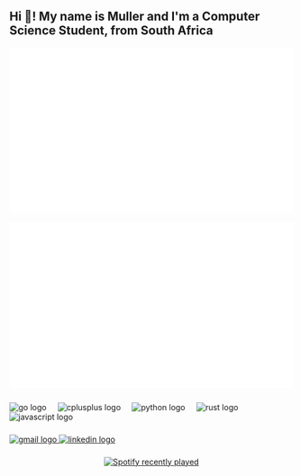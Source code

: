 <h2 align="left">Hi 👋! My name is Muller and I'm a Computer Science Student, from South Africa</h2>

![](https://raw.githubusercontent.com/MullerPietPompies/githubStats/master/generated/overview.svg#gh-dark-mode-only)

![](https://raw.githubusercontent.com/MullerPietPompies/githubStats/master/generated/languages.svg#gh-dark-mode-only)

###

<div align="left">
  <img src="https://cdn.jsdelivr.net/gh/devicons/devicon/icons/go/go-original.svg" height="30" alt="go logo"  />
  <img width="12" />
  <img src="https://cdn.jsdelivr.net/gh/devicons/devicon/icons/cplusplus/cplusplus-original.svg" height="30" alt="cplusplus logo"  />
  <img width="12" />
  <img src="https://cdn.jsdelivr.net/gh/devicons/devicon/icons/python/python-original.svg" height="30" alt="python logo"  />
  <img width="12" />
  <img src="https://skillicons.dev/icons?i=rust" height="30" alt="rust logo"  />
  <img width="12" />
  <img src="https://cdn.jsdelivr.net/gh/devicons/devicon/icons/javascript/javascript-original.svg" height="30" alt="javascript logo"  />
</div>

###

<div align="left">
  <a href="mullerdannhauser1@gmail.com" target="_blank">
    <img src="https://img.shields.io/static/v1?message=Gmail&logo=gmail&label=&color=D14836&logoColor=white&labelColor=&style=for-the-badge" height="35" alt="gmail logo"  />
  </a>
  <a href="https://www.linkedin.com/in/muller-dannhauser-02923424b/" target="_blank">
    <img src="https://img.shields.io/static/v1?message=LinkedIn&logo=linkedin&label=&color=0077B5&logoColor=white&labelColor=&style=for-the-badge" height="35" alt="linkedin logo"  />
  </a>
</div>

###

<div align="center">
  <a href="https://open.spotify.com/user/bo1c6g7z0j95c9phsylr5zbik">
    <img src="https://spotify-recently-played-readme.vercel.app/api?user=bo1c6g7z0j95c9phsylr5zbik&count=5&unique=true" alt="Spotify recently played"  />
  </a>
</div>

###
